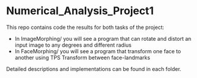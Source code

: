 # Numerical_Analysis_Project1
This repo contains code the results for both tasks of the project:
- In ImageMorphing/ you will see a program that can rotate and distort an input image to any degrees and different radius
- In FaceMorphing/ you will see a program that transform one face to another using TPS Transform between face-landmarks
  
Detailed descriptions and implementations can be found in each folder.
